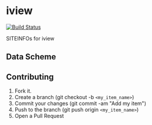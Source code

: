 # iview

[![Build Status](https://travis-ci.org/wedata/iview.png?branch=master)](https://travis-ci.org/wedata/iview)

SITEINFOs for iview

## Data Scheme

## Contributing

1. Fork it.
1. Create a branch (git checkout -b `<my_item_name>`)
1. Commit your changes (git commit -am "Add my item")
1. Push to the branch (git push origin `<my_item_name>`)
1. Open a Pull Request
